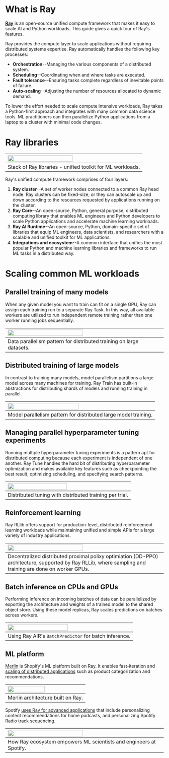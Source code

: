 # What is Ray

<strong><a href="https://www.ray.io/" target="_blank">Ray</a></strong> is an open-source unified compute framework that makes it easy to scale AI and Python workloads. This guide gives a quick tour of Ray's features.

Ray provides the compute layer to scale applications without requiring distributed systems expertise. Ray automatically handles the following key processes:

* **Orchestration**--Managing the various components of a distributed system.
* **Scheduling**--Coordinating when and where tasks are executed.
* **Fault tolerance**--Ensuring tasks complete regardless of inevitable points of failure.
* **Auto-scaling**--Adjusting the number of resources allocated to dynamic demand.

To lower the effort needed to scale compute intensive workloads, Ray takes a Python-first approach and integrates with many common data science tools. ML practitioners can then parallelize Python applications from a laptop to a cluster with minimal code changes.

# Ray libraries

|<img src="../images/map-of-ray.png" width="70%" loading="lazy">|
|:--|
|Stack of Ray libraries - unified toolkit for ML workloads.|

Ray's unified compute framework comprises of four layers:

1. **Ray cluster**--A set of worker nodes connected to a common Ray head node. Ray clusters can be fixed-size, or they can autoscale up and down according to the resources requested by applications running on the cluster.
1. **Ray Core**--An open-source, Python, general purpose, distributed computing library that enables ML engineers and Python developers to scale Python applications and accelerate machine learning workloads.
1. **Ray AI Runtime**--An open-source, Python, domain-specific set of libraries that equip ML engineers, data scientists, and researchers with a scalable and unified toolkit for ML applications.
1. **Integrations and ecosystem**--A common interface that unifies the most popular Python and machine learning libraries and frameworks to run ML tasks in a distributed way.

# Scaling common ML workloads

##  Parallel training of many models
When any given model you want to train can fit on a single GPU, Ray can assign each training run to a separate Ray Task. In this way, all available workers are utilized to run independent remote training rather than one worker running jobs sequentially.

|<img src="../images/training_small_models.png" width="70%" loading="lazy">|
|:--|
|Data parallelism pattern for distributed training on large datasets.|

## Distributed training of large models
In contrast to training many models, model parallelism partitions a large model across many machines for training. Ray Train has built-in abstractions for distributing shards of models and running training in parallel.

|<img src="../images/model_parallelism.png" width="70%" loading="lazy">|
|:--|
|Model parallelism pattern for distributed large model training.|

## Managing parallel hyperparameter tuning experiments
Running multiple hyperparameter tuning experiments is a pattern apt for distributed computing because each experiment is independent of one another. Ray Tune handles the hard bit of distributing hyperparameter optimization and makes available key features such as checkpointing the best result, optimizing scheduling, and specifying search patterns.

|<img src="../images/tuning_use_case.png" width="70%" loading="lazy">|
|:--|
|Distributed tuning with distributed training per trial.|

## Reinforcement learning
Ray RLlib offers support for production-level, distributed reinforcement learning workloads while maintaining unified and simple APIs for a large variety of industry applications.

|<img src="../images/rllib_use_case.png" width="70%" loading="lazy">|
|:--|
|Decentralized distributed proximal polixy optimiation (DD-PPO) architecture, supported by Ray RLLib, where sampling and training are done on worker GPUs.|

## Batch inference on CPUs and GPUs
Performing inference on incoming batches of data can be parallelized by exporting the architecture and weights of a trained model to the shared object store. Using these model replicas, Ray scales predictions on batches across workers.

|<img src="../images/batch_inference.png" width="70%" loading="lazy">|
|:--|
|Using Ray AIR's `BatchPredictor` for batch inference.|

## ML platform

[Merlin](https://shopify.engineering/merlin-shopify-machine-learning-platform) is Shopify's ML platform built on Ray. It enables fast-iteration and [scaling of distributed applications](https://www.youtube.com/watch?v=kbvzvdKH7bc) such as product categorization and recommendations.

|<img src="../images/shopify.png" width="70%" loading="lazy">|
|:--|
|Merlin architecture built on Ray.|

Spotify [uses Ray for advanced applications](https://www.anyscale.com/ray-summit-2022/agenda/sessions/180) that include personalizing content recommendations for home podcasts, and personalizing Spotify Radio track sequencing.

|<img src="../images/spotify.png" width="70%" loading="lazy">|
|:--|
|How Ray ecosystem empowers ML scientists and engineers at Spotify.|

